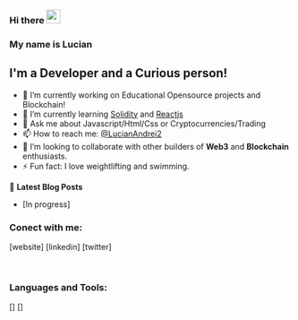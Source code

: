 ### Hi there <a href="https://www.gautamkrishnar.com/"><img src="https://media.giphy.com/media/hvRJCLFzcasrR4ia7z/giphy.gif" width="25px"></a>

### My name is Lucian

## I'm a Developer and a Curious person!

- 🔭 I’m currently working on Educational Opensource projects and Blockchain!
- 🌱 I’m currently learning [Solidity](https://solidity-es.readthedocs.io/es/latest/) and [Reactjs](https://es.reactjs.org/)
- 💬 Ask me about Javascript/Html/Css or Cryptocurrencies/Trading
- 📫 How to reach me: [@LucianAndrei2](https://twitter.com/LucianAndrei2)
- 👯 I’m looking to collaborate with other builders of **Web3** and **Blockchain** enthusiasts.
- ⚡ Fun fact: I love weightlifting and swimming.

📕 **Latest Blog Posts**

<!-- BLOG-POST-LIST:START -->

- [In progress]
<!-- BLOG-POST-LIST:END -->

### Conect with me:

[website]
[linkedin]
[twitter]

<br />

### Languages and Tools:

[]
[]
